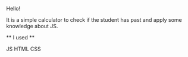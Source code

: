 Hello!

It is a simple calculator to check if the student has past and apply some knowledge about JS.

** I used **

JS
HTML
CSS

